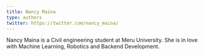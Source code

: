 ```yaml
---
title: Nancy Maina
type: authors
twitter: https://twitter.com/nancy_maina/
---
```

Nancy Maina is a Civil engineering student at Meru University. She is in love with Machine Learning, Robotics and Backend Development.
